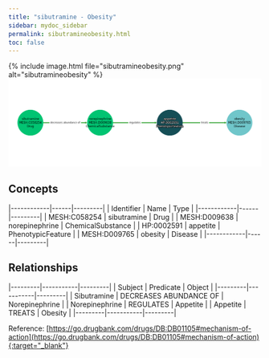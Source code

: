 ```yaml
---
title: "sibutramine - Obesity"
sidebar: mydoc_sidebar
permalink: sibutramineobesity.html
toc: false 
---
```


{% include image.html file="sibutramineobesity.png" alt="sibutramineobesity" %}![Path Visualization](/images/sibutramineobesity.png)

## Concepts

|------------|------|---------|
| Identifier | Name | Type    |
|------------|------|---------|
| MESH:C058254 | sibutramine | Drug |
| MESH:D009638 | norepinephrine | ChemicalSubstance |
| HP:0002591 | appetite | PhenotypicFeature |
| MESH:D009765 | obesity | Disease |
|------------|------|---------|

## Relationships

|---------|-----------|---------|
| Subject | Predicate | Object  |
|---------|-----------|---------|
| Sibutramine | DECREASES ABUNDANCE OF | Norepinephrine |
| Norepinephrine | REGULATES | Appetite |
| Appetite | TREATS | Obesity |
|---------|-----------|---------|

Reference: [https://go.drugbank.com/drugs/DB:DB01105#mechanism-of-action](https://go.drugbank.com/drugs/DB:DB01105#mechanism-of-action){:target="_blank"}
